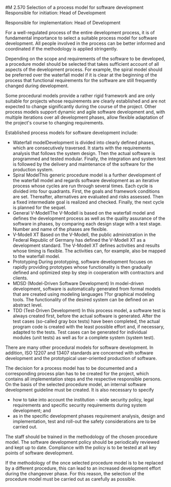 #M 2.570 Selection of a process model for software development
Responsible for initiation: Head of Development

Responsible for implementation: Head of Development

For a well-regulated process of the entire development process, it is of fundamental importance to select a suitable process model for software development. All people involved in the process can be better informed and coordinated if the methodology is applied stringently.

Depending on the scope and requirements of the software to be developed, a procedure model should be selected that takes sufficient account of all aspects of the development process. For example, the spiral model should be preferred over the waterfall model if it is clear at the beginning of the process that functional requirements for the software are still frequently changed during development.

Some procedural models provide a rather rigid framework and are only suitable for projects whose requirements are clearly established and are not expected to change significantly during the course of the project. Other process models support dynamic and agile software development and, with multiple iterations over all development phases, allow flexible adaptation of the project's course to changing requirements.

Established process models for software development include:

* Waterfall modelDevelopment is divided into clearly defined phases, which are consecutively traversed. It starts with the requirements analysis that follows the system design. Then the actual software is programmed and tested modular. Finally, the integration and system test is followed by the delivery and maintenance of the software for the production system.
* Spiral ModelThis generic procedure model is a further development of the waterfall model and regards software development as an iterative process whose cycles are run through several times. Each cycle is divided into four quadrants. First, the goals and framework conditions are set. Thereafter, alternatives are evaluated and risks assessed. Then a fixed intermediate goal is realized and checked. Finally, the next cycle is planned for the sequel.
* General V-ModellThe V-Modell is based on the waterfall model and defines the development process as well as the quality assurance of the software in phases, by comparing each design stage with a test stage. Number and name of the phases are flexible.
* V-Modell XT Based on the V-Modell, the public administration in the Federal Republic of Germany has defined the V-Modell XT as a development standard. The V-Modell XT defines activities and results whose timing is flexible. The activities can, for example, also be mapped to the waterfall model.
* Prototyping During prototyping, software development focuses on rapidly providing prototypes whose functionality is then gradually defined and optimized step by step in cooperation with contractors and clients.
* MDSD (Model-Driven Software Development) In model-driven development, software is automatically generated from formal models that are created using modeling languages ??or graphical modeling tools. The functionality of the desired system can be defined on an abstract level.
* TDD (Test-Driven Development) In this process model, a software test is always created first, before the actual software is generated. After the test cases (so-called gray box tests) have been completed, the actual program code is created with the least possible effort and, if necessary, adapted to the tests. Test cases can be generated for individual modules (unit tests) as well as for a complete system (system test).


There are many other procedural models for software development. In addition, ISO 12207 and 13407 standards are concerned with software development and the prototypical user-oriented production of software.

The decision for a process model has to be documented and a corresponding process plan has to be created for the project, which contains all implementation steps and the respective responsible persons. On the basis of the selected procedure model, an internal software development guideline must be created. It is also necessary to specify

* how to take into account the institution - wide security policy, legal requirements and specific security requirements during system development; and
* as in the specific development phases requirement analysis, design and implementation, test and roll-out the safety considerations are to be carried out.


The staff should be trained in the methodology of the chosen procedure model. The software development policy should be periodically reviewed and kept up to date. Compliance with the policy is to be tested at all key points of software development.

If the methodology of the once selected procedure model is to be replaced by a different procedure, this can lead to an increased development effort during the changeover phase. For this reason, the selection of the procedure model must be carried out as carefully as possible.



